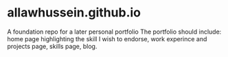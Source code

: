# allawhussein.github.io
A foundation repo for a later personal portfolio
The portfolio should include: home page highlighting the skill I wish to endorse, work experince and projects page, skills page, blog.
